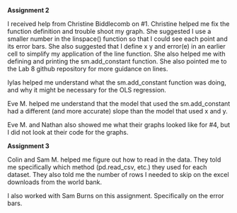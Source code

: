
**Assignment 2** 

I received help from Christine Biddlecomb on #1. Christine helped me fix the function definition and trouble shoot my graph. She suggested I use a smaller number in the linspace() function so that I could see each point and its error bars. She also suggested that I define x y and error(e) in an earlier cell to simplify my application of the line function. She also helped me with defining and printing the sm.add_constant function. She also pointed me to the Lab 8 github repository for more guidance on lines. 

Iylas helped me understand what the sm.add_constant function was doing, and why it might be necessary for the OLS regression. 

Eve M. helped me understand that the model that used the sm.add_constant had a different (and more accurate) slope than the model that used x and y. 

Eve M. and Nathan also showed me what their graphs looked like for #4, but I did not look at their code for the graphs. 


**Assignment 3** 

Colin and Sam M. helped me figure out how to read in the data. They told me specifically which method (pd.read_csv, etc.) they used for each dataset. They also told me the number of rows I needed to skip on the excel downloads from the world bank. 

I also worked with Sam Burns on this assignment. Specifically on the error bars. 

